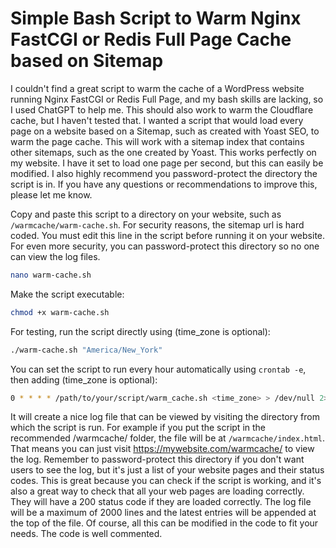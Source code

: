 # Simple Bash Script to Warm Nginx FastCGI or Redis Full Page Cache based on Sitemap
I couldn't find a great script to warm the cache of a WordPress website running Nginx FastCGI or Redis Full Page, and my bash skills are lacking, so I used ChatGPT to help me. This should also work to warm the Cloudflare cache, but I haven't tested that. I wanted a script that would load every page on a website based on a Sitemap, such as created with Yoast SEO, to warm the page cache. This will work with a sitemap index that contains other sitemaps, such as the one created by Yoast. This works perfectly on my website. I have it set to load one page per second, but this can easily be modified. I also highly recommend you password-protect the directory the script is in. If you have any questions or recommendations to improve this, please let me know.

Copy and paste this script to a directory on your website, such as `/warmcache/warm-cache.sh`. For security reasons, the sitemap url is hard coded. You must edit this line in the script before running it on your website. For even more security, you can password-protect this directory so no one can view the log files.

```bash
nano warm-cache.sh
```

Make the script executable:

```bash
chmod +x warm-cache.sh
```

For testing, run the script directly using (time_zone is optional):

```bash
./warm-cache.sh "America/New_York"
```

You can set the script to run every hour automatically using `crontab -e`, then adding (time_zone is optional):

```bash
0 * * * * /path/to/your/script/warm_cache.sh <time_zone> > /dev/null 2>&1
```

It will create a nice log file that can be viewed by visiting the directory from which the script is run. For example if you put the script in the recommended /warmcache/ folder, the file will be at `/warmcache/index.html`. That means you can just visit https://mywebsite.com/warmcache/ to view the log. Remember to password-protect this directory if you don't want users to see the log, but it's just a list of your website pages and their status codes. This is great because you can check if the script is working, and it's also a great way to check that all your web pages are loading correctly. They will have a 200 status code if they are loaded correctly. The log file will be a maximum of 2000 lines and the latest entries will be appended at the top of the file. Of course, all this can be modified in the code to fit your needs. The code is well commented.
